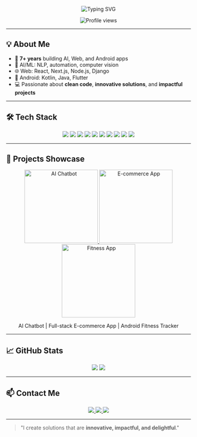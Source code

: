 <p align="center">
  <img src="https://readme-typing-svg.herokuapp.com?font=Fira+Code&size=28&pause=1000&color=FF5733&width=700&lines=Hi+I'm+佐藤+健太+%F0%9F%91%8B;AI+%7C+Web+%7C+Android+Engineer" alt="Typing SVG"/>
</p>

<p align="center">
  <img src="https://komarev.com/ghpvc/?username=yourusername&color=ff69b4" alt="Profile views"/>
</p>

---

## 💡 About Me
- 🚀 **7+ years** building AI, Web, and Android apps  
- 🤖 AI/ML: NLP, automation, computer vision  
- 🌐 Web: React, Next.js, Node.js, Django  
- 📱 Android: Kotlin, Java, Flutter  
- 💻 Passionate about **clean code**, **innovative solutions**, and **impactful projects**  

---

## 🛠 Tech Stack

<p align="center">
  <img src="https://img.shields.io/badge/Python-3776AB?style=for-the-badge&logo=python&logoColor=white" />
  <img src="https://img.shields.io/badge/TensorFlow-FF6F00?style=for-the-badge&logo=tensorflow&logoColor=white" />
  <img src="https://img.shields.io/badge/PyTorch-EE4C2C?style=for-the-badge&logo=pytorch&logoColor=white" />
  <img src="https://img.shields.io/badge/OpenAI-412991?style=for-the-badge&logo=openai&logoColor=white" />
  <img src="https://img.shields.io/badge/React-61DAFB?style=for-the-badge&logo=react&logoColor=black" />
  <img src="https://img.shields.io/badge/Next.js-000000?style=for-the-badge&logo=nextdotjs&logoColor=white" />
  <img src="https://img.shields.io/badge/Node.js-339933?style=for-the-badge&logo=node.js&logoColor=white" />
  <img src="https://img.shields.io/badge/Kotlin-0095D5?style=for-the-badge&logo=kotlin&logoColor=white" />
  <img src="https://img.shields.io/badge/Java-007396?style=for-the-badge&logo=java&logoColor=white" />
  <img src="https://img.shields.io/badge/Flutter-02569B?style=for-the-badge&logo=flutter&logoColor=white" />
</p>

---

## 🌟 Projects Showcase

<p align="center">
  <a href="https://github.com/yourusername/AI-Chatbot">
    <img src="https://media.giphy.com/media/3oEjI6SIIHBdRxXI40/giphy.gif" width="200" alt="AI Chatbot"/>
  </a>
  <a href="https://github.com/yourusername/Ecommerce-App">
    <img src="https://media.giphy.com/media/l4FGuhL4U2WyjdkaY/giphy.gif" width="200" alt="E-commerce App"/>
  </a>
  <a href="https://github.com/yourusername/Fitness-App">
    <img src="https://media.giphy.com/media/xT9IgG50Fb7Mi0prBC/giphy.gif" width="200" alt="Fitness App"/>
  </a>
</p>

<p align="center">
  AI Chatbot | Full-stack E-commerce App | Android Fitness Tracker
</p>

---

## 📈 GitHub Stats

<p align="center">
  <img src="https://github-readme-stats.vercel.app/api?username=yourusername&show_icons=true&theme=radical&hide_border=true" />
  <img src="https://github-readme-stats.vercel.app/api/top-langs/?username=yourusername&theme=radical&hide_border=true&layout=compact" />
</p>

---

## 📫 Contact Me

<p align="center">
  <a href="mailto:williamddobson3@gmail.com">
    <img src="https://img.shields.io/badge/Email-D14836?style=for-the-badge&logo=gmail&logoColor=white" />
  </a>
  <a href="https://t.me/ErosPhoenix">
    <img src="https://img.shields.io/badge/Telegram-0088cc?style=for-the-badge&logo=telegram&logoColor=white" />
  </a>
  <a href="https://discord.com/users/experiencedev_84057">
    <img src="https://img.shields.io/badge/Discord-7289DA?style=for-the-badge&logo=discord&logoColor=white" />
  </a>
</p>

---

> "I create solutions that are **innovative, impactful, and delightful**."
